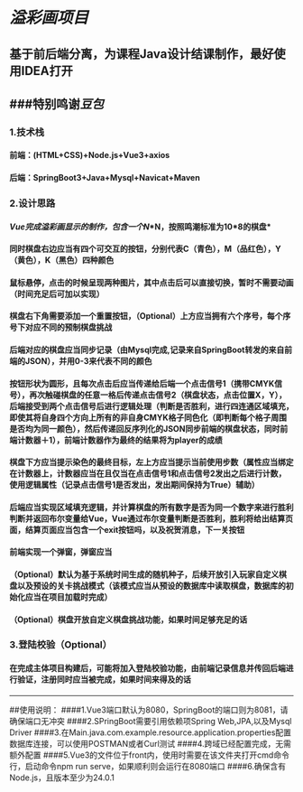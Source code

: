 # *溢彩画项目*

## 基于前后端分离，为课程Java设计结课制作，最好使用IDEA打开
###特别鸣谢*豆包*
---

### 1.技术栈

#### 前端：(HTML+CSS)+Node.js+Vue3+axios

#### 后端：SpringBoot3+Java+Mysql+Navicat+Maven

### 2.设计思路

#### *Vue完成溢彩画显示的制作，包含一个N*\*N，按照鸣潮标准为10\*8的棋盘*

#### 同时棋盘右边应当有四个可交互的按钮，分别代表C（**青色**），M（**品红色**），Y（**黄色**），K（**黑色**）四种颜色

#### 鼠标悬停，点击的时候呈现两种图片，其中点击后可以直接切换，暂时不需要动画（时间充足后可加以实现）

#### 棋盘右下角需要添加一个重置按钮，（Optional）上方应当拥有六个序号，每个序号下对应不同的预制棋盘挑战

#### 后端对应的棋盘应当同步记录（由Mysql完成,记录来自SpringBoot转发的来自前端的JSON），并用0-3来代表不同的颜色

#### 按钮形状为圆形，且每次点击后应当传递给后端一个点击信号1（携带CMYK信号），再次触碰棋盘的任意一格后传递点击信号2（棋盘状态，点击位置X，Y），后端接受到两个点击信号后进行逻辑处理（判断是否胜利，进行四连通区域填充，即使其将自身四个方向上所有的非自身CMYK格子同色化（即判断每个格子周围是否均为同一颜色），然后传递回反序列化的JSON同步前端的棋盘状态，同时前端计数器＋1），前端计数器作为最终的结果将为player的成绩

#### 棋盘下方应当提示染色的最终目标，左上方应当提示当前使用步数（属性应当绑定在计数器上，计数器应当在且仅当在点击信号1和点击信号2发出之后进行计数，使用逻辑属性（记录点击信号1是否发出，发出期间保持为True）辅助）

#### 后端应当实现区域填充逻辑，并计算棋盘的所有数字是否为同一个数字来进行胜利判断并返回布尔变量给Vue，Vue通过布尔变量判断是否胜利，胜利将给出结算页面，结算页面应当包含一个exit按钮吗，以及祝贺消息，下一关按钮
#### 前端实现一个弹窗，弹窗应当

#### （Optional）默认为基于系统时间生成的随机种子，后续开放引入玩家自定义棋盘以及预设的关卡挑战模式（该模式应当从预设的数据库中读取棋盘，数据库的初始化应当在项目加载时完成）
#### （Optional）棋盘开放自定义棋盘挑战功能，如果时间足够充足的话

### 3.登陆校验（Optional）

#### 在完成主体项目构建后，可能将加入登陆校验功能，由前端记录信息并传回后端进行验证，注册同时应当被完成，如果时间来得及的话
---
##使用说明：
####1.Vue3端口默认为8080，SpringBoot的端口则为8081，请确保端口无冲突
####2.SPringBoot需要引用依赖项Spring Web,JPA,以及Mysql Driver
####3.在Main.java.com.example.resource.application.properties配置数据库连接，可以使用POSTMAN或者Curl测试
####4.跨域已经配置完成，无需额外配置
####5.Vue3的文件位于front内，使用时需要在该文件夹打开cmd命令行，启动命令npm run serve，如果顺利则会运行在8080端口
####6.确保含有Node.js，且版本至少为24.0.1
